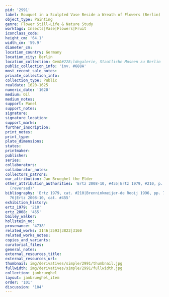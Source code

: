 ```yaml
---
pid: '2991'
label: Bouquet in a Sculpted Vase Beside a Wreath of Flowers (Berlin)
object_type: Painting
genre: Flower Still-Life & Nature Study
worktags: Insects|Vase|Flowers|Fruit
iconclass_code:
height_cm: '64.1'
width_cm: '59.9'
diameter_cm:
location_country: Germany
location_city: Berlin
location_collection: Gem&#228;ldegalerie, Staatliche Museen zu Berlin
public_collection_info: 'inv. #688A'
most_recent_sale_notes:
private_collection_info:
collection_type: Public
realdate: 1620-1625
numeric_date: '1620'
medium: Oil
medium_notes:
support: Panel
support_notes:
signature:
signature_location:
support_marks:
further_inscription:
print_notes:
print_type:
plate_dimensions:
states:
printmaker:
publisher:
series:
collaborators:
collaborator_notes:
collectors_patrons:
our_attribution: Jan Brueghel the Elder
other_attribution_authorities: 'Ertz 2008-10, #455|Ertz 1979, #210, p. 285, fig. 357
  (reversed)'
bibliography: 'Ertz 1979, cat. #210|Brenninkmeijer-de Rooij 1996, pp. 77, 83, fig.
  76|Ertz 2008-10, cat. #455'
exhibition_history:
ertz_1979: '210'
ertz_2008: '455'
bailey_walker:
hollstein_no:
provenance: '4738'
related_works: 3146|3593|3823|3160
related_works_notes:
copies_and_variants:
curatorial_files:
general_notes:
external_resources_title:
external_resources_url:
thumbnail: img/derivatives/simple/2991/thumbnail.jpg
fullwidth: img/derivatives/simple/2991/fullwidth.jpg
collection: janbrueghel
layout: janbrueghel_item
order: '101'
discussion: '104'
---
```

